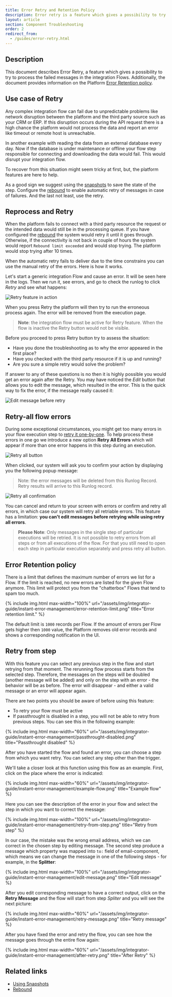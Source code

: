 ```yaml
---
title: Error Retry and Retention Policy
description: Error retry is a feature which gives a possibility to try to process the failed messages in the integration Flows.
layout: article
section: Component Troubleshooting
order: 2
redirect_from:
  - /guides/error-retry.html
---
```


## Description

This document describes Error Retry, a feature which gives a possibility to try to process the failed messages in the integration Flows. Additionally, the document provides information on the Platform [Error Retention policy](#error-retention-policy).

## Use case of Retry

Any complex integration flow can fail due to unpredictable problems like network
disruption between the platform and the third party source such as your CRM or ERP.
If this disruption occurs during the API request there is a high chance the platform
would not process the data and report an error like timeout or remote host is unreachable.

In another example with reading the data from an external database every day. Now if
the database is under maintenance or offline your flow step responsible for
connecting and downloading the data would fail. This would disrupt your integration flow.

To recover from this situation might seem tricky at first, but, the platform
features are here to help.

As a good sign we suggest using the [snapshots](/developers/snapshot-overview) to save the state of
the step. Configure the [rebound](/getting-started/rebound) to enable automatic retry
of messages in case of failures. And the last not least, use the retry.


## Reprocess and Retry

When the platform fails to connect with a third party resource the request or the
intended data would still be in the processing queue. If you have configured the
[rebound](/getting-started/rebound) the system would retry it until it goes through.
Otherwise, if the connectivity is not back in couple of hours the system would
report `Rebound limit exceeded` and would stop trying. The platform would stop
trying after 10 times.

When the automatic retry fails to deliver due to the time constrains you can
use the manual retry of the errors. Here is how it works.

Let's start a generic integration Flow and cause an error. It will
be seen here in the logs. Then we run it, see errors, and go to check the runlog
to click *Retry* and see what happens:

![Retry feature in action](/assets/img/integrator-guide/instant-error-management/edit-retry-error.gif)

When you press Retry the platform will then try to run the erroneous process again.
The error will be removed from the execution page.

> **Note**: the integration flow must be active for Retry feature. When the flow is
> inactive the Retry button would not be visible.

Before you proceed to press Retry button try to assess the situation:

*   Have you done the troubleshooting as to why the error appeared in the first place?
*   Have you checked with the third party resource if it is up and running?
*   Are you sure a simple retry would solve the problem?

If answer to any of these questions is no then it is highly possible you would get
an error again after the Retry. You may have noticed the *Edit* button that allows you to edit the message, which resulted in the error. This is the quick way to fix the error, if the message really caused it:

![Edit message before retry](/assets/img/integrator-guide/instant-error-management/edit-error.gif)


## Retry-all flow errors

During some exceptional circumstances, you might get too many errors in your flow
execution step to [retry it one-by-one](/guides/error-retry#reprocess-and-retry). To help
process these errors in one go we introduce a new option **Retry All Errors** which
will appear if more than one error happens in this step during an execution.

![Retry all button](/assets/img/integrator-guide/instant-error-management/retry-all-errors.png)

When clicked, our system will ask you to confirm your action by displaying you
the following popup message:

> Note: the error messages will be deleted from this Runlog Record. Retry results will arrive to this Runlog record.

![Retry all confirmation](/assets/img/integrator-guide/instant-error-management/retry-all-errors-confirmation.png)

You can cancel and return to your screen with errors or confirm and retry all
errors, in which case our system will retry all retriable errors. This feature
has a limitation: **you can't edit messages before retrying while using retry all errors**.

> **Please Note**: Only messages in the single step of particular executions will be retried. It is
> not possible to retry errors from all steps or from all executions of the flow. For that you still
> need to open each step in particular execution separately and press retry all button.

## Error Retention policy

There is a limit that defines the maximum number of errors we list for a Flow.
If the limit is reached, no new errors are listed for the given Flow anymore.
This limit will protect you from the "chatterbox" Flows that tend to spam too much.

{% include img.html max-width="100%" url="/assets/img/integrator-guide/instant-error-management/error-retention-limit.png" title="Error retention limit." %}

The default limit is `1000` records per Flow. If the amount of errors per
Flow gets higher then `1000` value, the Platform removes old error records and
shows a corresponding notification in the UI.

## Retry from step

With this feature you can select any previous step in the flow and start retrying from that moment. The rerunning flow process starts from the selected step. Therefore, the messages on the steps will be doubled (another message will be added) and only on the step with an error - the behavior will be as before. The error will disappear - and either a valid message or an error will appear again.

There are two points you should be aware of before using this feature:

* To retry your flow must be active
* If passthrought is disabled in a step, you will not be able to retry from previous steps. You can see this in the following example:

{% include img.html max-width="60%" url="/assets/img/integrator-guide/instant-error-management/passthrought-disabled.png" title="Passthrought disabled" %}

After you have started the flow and found an error, you can choose a step from which you want retry. You can select any step other than the trigger.

We'll take a closer look at this function using this flow as an example. First, click on the place where the error is indicated:

{% include img.html max-width="60%" url="/assets/img/integrator-guide/instant-error-management/example-flow.png" title="Example flow" %}

Here you can see the description of the error in your flow and select the step in which you want to correct the message:

{% include img.html max-width="100%" url="/assets/img/integrator-guide/instant-error-management/retry-from-step.png" title="Retry from step" %}

In our case, the mistake was the wrong email address, which we can correct in the chosen step by editing message. The second step produce a message which property was mapped into `to:` field of email-component, which means we can change the message in one of the following steps - for example, in the **Splitter**:

{% include img.html max-width="100%" url="/assets/img/integrator-guide/instant-error-management/edit-message.png" title="Edit message" %}

After you edit corresponding message to have a correct output, click on the **Retry Message** and the flow will start from step *Spliter* and you will see the next picture:

{% include img.html max-width="60%" url="/assets/img/integrator-guide/instant-error-management/retry-message.png" title="Retry message" %}

After you have fixed the error and retry the flow, you can see how the message goes through the entire flow again:

{% include img.html max-width="60%" url="/assets/img/integrator-guide/instant-error-management/after-retry.png" title="After Retry" %}

## Related links

- [Using Snapshots](using-snapshots)
- [Rebound](/getting-started/rebound)

